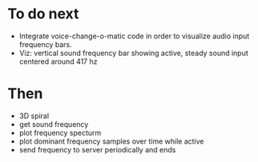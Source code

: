 # To do next

- Integrate voice-change-o-matic code in order to visualize audio input frequency bars.
- Viz: vertical sound frequency bar showing active, steady sound input centered around 417 hz

# Then

- 3D spiral
- get sound frequency
- plot frequency specturm
- plot dominant frequency samples over time while active
- send frequency to server periodically and ends
